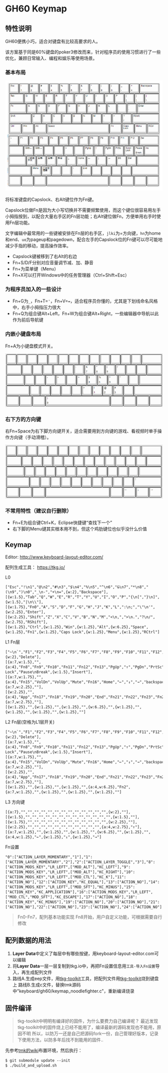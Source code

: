 # GH60 Keymap

## 特性说明

GH60便携小巧，适合对键盘有比较高要求的人。

该方案基于同是60%键盘的poker3修改而来，针对程序员的使用习惯进行了一些优化，兼顾日常输入、编程和娱乐等使用场景。

### 基本布局

![img](pic/keymap.png)

将标准键盘的Capslock、右Alt键位作为Fn键。

Capslock位做Fn是因为大小写切换并不需要频繁使用，而这个键位很容易用左手小拇指按到，以配合大量右手区的Fn层功能；右Alt键位做Fn，方便单用右手时使用Fn层功能。

文字编辑中最常用的一些键被安排在Fn层的右手区，`jlki`为=方向键，`hn`为home和end、`uo`为pageup和pagedown，配合左手的Capslock位的Fn键可以尽可能地减少手指的移动，提高操作效率。

* Capslock键被移到了右Alt的右边
* Fn+S/D/F分别对应音量调节减、加、静音
* Fn+为菜单键（Menu）
* Fn+X可以打开Windows中的任务管理器（Ctrl+Shift+Esc）

### 为程序员加入的一些设计

* Fn+G为`_`，Fn+T=`'`，Fn+V=`=`，适合程序员你懂的，尤其是下划线命名风格中，右手小拇指压力很大
* Fn+Q为组合键Alt+Left，Fn+W为组合键Alt+Right，一些编辑器中导航以此作为前后导航键

### 内嵌小键盘布局

Fn+A为小键盘模式开关。

![img](pic/num_pad.png)

### 右下方的方向键

右Fn+Space为右下脚方向键开关，适合需要用到方向键的游戏、看视频时单手操作方向键（手动滑稽）。

![img](pic/directionkeys.png)

### 不常用特性（建议自行删除）

* Fn+E为组合键Ctrl+K，Eclipse快捷键“查找下一个”
* 右下脚的Menu键其实根本用不到，但这个鸡肋键位也似乎没什么价值

## Keymap

Editor:
http://www.keyboard-layout-editor.com/

配列生成工具：
https://tkg.io/

L0

```
["Esc","!\n1","@\n2","#\n3","$\n4","%\n5","^\n6","&\n7","*\n8","(\n9",")\n0","_\n-","+\n=",{w:2},"Backspace"],
[{w:1.5},"Tab","Q","W","E","R","T","Y","U","I","O","P","{\n[","}\n]",{w:1.5},"|\n\\"],
[{w:1.75},"Fn0","A","S","D","F","G","H","J","K","L",":\n;","\"\n'",{w:2.25},"Enter"],
[{w:2.25},"Shift","Z","X","C","V","B","N","M","<\n,",">\n.","?\n/",{w:2.75},"RShift"],
[{w:1.25},"Ctrl",{w:1.25},"Win",{w:1.25},"Alt",{w:6.25},"Space",{w:1.25},"Fn1",{w:1.25},"Caps Lock",{w:1.25},"Menu",{w:1.25},"RCtrl"]
```

L1 Fn层

```
["~\n`","F1","F2","F3","F4","F5","F6","F7","F8","F9","F10","F11","F12",{w:2},"Delete"],
[{a:7,w:1.5},"",{a:4},"Fn8","Fn9","Fn10","Fn11","Fn12","Fn13","PgUp","↑","PgDn","PrtSc","Scroll Lock","Pause\nBreak",{w:1.5},"Insert"],
[{a:7,w:1.75},"",{a:4},"Fn15","VolDn","VolUp","Mute","Fn16","Home","←","↓","→","backspace","Delete",{a:7,w:2.25},""],
[{w:2.25},"",{a:4},"App","Fn17","Fn18","Fn19","Fn20","End","Fn21","Fn22","Fn23","Fn24",{a:7,w:2.75},""],
[{w:1.25},"",{w:1.25},"",{w:1.25},"",{w:6.25},"",{w:1.25},"",{w:1.25},"",{w:1.25},"",{w:1.25},""]
```

L2 Fn层(空格为L1层开关)

```
["~\n`","F1","F2","F3","F4","F5","F6","F7","F8","F9","F10","F11","F12",{w:2},"Delete"],
[{a:7,w:1.5},"",{a:4},"Fn8","Fn9","Fn10","Fn11","Fn12","Fn13","PgUp","↑","PgDn","PrtSc","Scroll Lock","Pause\nBreak",{w:1.5},"Insert"],
[{a:7,w:1.75},"",{a:4},"Fn15","VolDn","VolUp","Mute","Fn16","Home","←","↓","→","backspace","Delete",{a:7,w:2.25},""],
[{w:2.25},"",{a:4},"App","Fn17","Fn18","Fn19","Fn20","End","Fn21","Fn22","Fn23","Fn24",{a:7,w:2.75},""],
[{w:1.25},"",{w:1.25},"",{w:1.25},"",{a:4,w:6.25},"Fn2",{a:7,w:1.25},"",{w:1.25},"",{w:1.25},"",{w:1.25},""]
```

L3 方向键

```
[{a:7},"","","","","","","","","","","","","",{w:2},""],
[{w:1.5},"","","","","","","","","","","","","",{w:1.5},""],
[{w:1.75},"","","","","","","","","","","","",{w:2.25},""],
[{w:2.25},"","","","","","","","","","","",{a:4,w:2.75},"↑"],
[{a:7,w:1.25},"",{w:1.25},"",{w:1.25},"",{w:6.25},"",{w:1.25},"",{a:4,w:1.25},"←",{w:1.25},"↓",{w:1.25},"→"]
```

Fn设置

```
"0":["ACTION_LAYER_MOMENTARY","1"],"1":["ACTION_LAYER_MOMENTARY","2"],"2":["ACTION_LAYER_TOGGLE","3"],"8":["ACTION_MODS_KEY","LR_LEFT",["MOD_ALT"],"KC_LEFT"],"9":["ACTION_MODS_KEY","LR_LEFT",["MOD_ALT"],"KC_RIGHT"],"10":["ACTION_MODS_KEY","LR_LEFT",["MOD_CTL"],"KC_K"],"11":["ACTION_NO"],"12":["ACTION_KEY","KC_EQUAL"],"13":["ACTION_NO"],"14":["ACTION_MODS_KEY","LR_LEFT",["MOD_SFT"],"KC_MINUS"],"15":["ACTION_KEY","KC_APPLICATION"],"16":["ACTION_MODS_KEY","LR_LEFT",["MOD_CTL","MOD_SFT"],"KC_ESCAPE"],"17":["ACTION_NO"],"18":["ACTION_KEY","KC_MINUS"],"19":["ACTION_NO"],"20":["ACTION_NO"],"21":["ACTION_NO"],"22":["ACTION_NO"],"23":["ACTION_NO"],"24":["ACTION_NO"]
```

> Fn0-Fn7，配列基本功能实现
> Fn8开始，用户自定义功能，可根据需要自行修改

## 配列数据的用法

1. **Layer Data**中定义了每层中有哪些按键，用keyboard-layout-editor.com可以编辑
2. 将**Layer Data**一层一层复制到tkg.io中，再把Fn设置信息用`工具-导入Fn设置`导入，再生成配列文件
3. 路线A.生成eep文件，用[tkg-toolkit](https://github.com/kairyu/tkg-toolkit)工具，把配列文件用[tkg-toolkit](https://github.com/kairyu/tkg-toolkit)烧到键盘上
   路线B.生成c文件，替换tmk源码中"keyboard/gh60/keymap_noodlefighter.c"，重新编译烧录

## 固件编译

> tkg-toolkit中明明有编译好的固件，为什么要费力自己编译呢？
> 最近发现tkg-toolkit中的固件烧上已经不能用了，编译最新的源码发现也不能用，原因不明
> 所以，以防万一还是自己把源码fork一份，自己管理好版本，记录下使用方法，以防多年后找不到能用的固件..

先参考[tmk的wiki](https://github.com/tmk/tmk_keyboard/wiki#build-on-linux)布置环境，然后执行：

```
$ git submodule update --init
$ ./build_and_upload.sh
```
